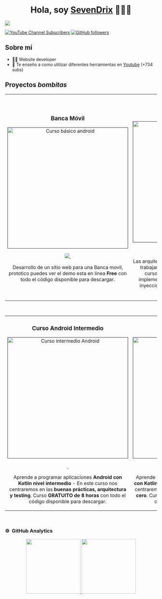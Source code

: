 <div align="center">
<h1 align="center">Hola, soy <a href="https://aristi.dev">SevenDrix</a> 👋👨‍🚀</h1>
</div>
<img src="https://i.imgur.com/NHJVGVU.png">

[![YouTube Channel Subscribers](https://img.shields.io/youtube/channel/subscribers/UCa2w41jfl9yJ8-zU4JqRKYQ)](https://youtube.com/@SevenDrix?sub_confirmation=1)
[![GitHub followers](https://img.shields.io/github/followers/Rodri07)](https://github.com/Rodri07)

## Sobre mi

- 🧑‍🏫 Website developer
- 🎥 Te enseño a como utilizar diferentes herramientas en [Youtube](https://youtube.com/@SevenDrix?sub_confirmation=1) (+734 subs)

## Proyectos *bombitas*
<table>
<tr>
<td width="50%">
<h3 align="center">Banca Móvil</h3>
<div align="center">
<a href="" target="_blank"><img src="https://i.imgur.com/KBoEmGw.png" width="400" alt="Curso básico android"></a>
<p>
<a href="https://github.com/Rodri07/Banca-Digital" target="_blank">
<img src="https://img.shields.io/badge/CÓDIGO-ff9?style=for-the-badge&logo=github&logoColor=black">
</a>
<a href="">
<img src="">
</a>
</p>
<p>Desarrollo de un sitio web para una Banca movil, prototico puedes ver el demo esta en linea <strong>Free</strong> con todo el código disponible para descargar.</p>
</div>
                                                                                      
</td>

<td width="50%">
               <br>
<h3 align="center">Arquitectura MVVM</h3>
<div align="center">                                       
<a href="" target="_blank"><img src="" width="400" alt="Curso arquitectura MVVM"></a>
<br>
<p>
<a href="" target="_blank">
<img src="">
</a>
<a href="" target="_blank">
<img src="">
</a>
</p>
</p>Las arquitecturas son <strong>IMPRESCINDIBLES</strong> para poder trabajar como desarrollador/a Android. En este curso, divido por ramas irás aprendiendo a implementar una arquitectura real y robusta con inyección de dependencias, clean architecture, testing y mucho más.</p>
</div>                                                             
</table>                                                                                 
</div>
<br>

<table>
<tr>
<td width="50%">
<h3 align="center">Curso Android Intermedio</h3>
<div align="center">
<a href="" target="_blank"><img src="" width="400" alt="Curso intermedio Android"></a>
<p>
<a href="" target="_blank">
<img src="">
</a>
<a href="" target="_blank">
<img src="">
</a>
</p>
<p>Aprende a programar aplicaciones <strong>Android con Kotlin nivel intermedio</strong> - En este curso nos centraremos en las <strong>buenas prácticas, arquitectura y testing</strong>. Curso <strong>GRATUITO de 8 horas</strong> con todo el código disponible para descargar.</p>
</div>
                                                                                      
</td>       

<td width="50%">
<h3 align="center">Curso Kotlin Multiplatform</h3>
<div align="center">
<a href="" target="_blank"><img src="" width="400" alt="Curso Kotlin Multiplatform"></a>
<p>
<a href="" target="_blank">
<img src="">
</a>
<a href="" target="_blank">
<img src="">
</a>
</p>
<p>Aprende a programar aplicaciones <strong>multiplataform con Kotlin y Jetpack Compose</strong> - En este curso nos centraremos en dominar Kotlin Multiplatform <strong>desde cero</strong>. Curso <strong>GRATUITO</strong> (en desarrollo) con todo el código disponible para descargar.</p>
</div>
                                                                                      
</td>  
</table>                                                                                 
</div>
<br>

### ⚙️ &nbsp;GitHub Analytics

<p align="center">
<a href="https://github.com/Rodri07">
  <img height="180em" src="https://github-readme-stats-eight-theta.vercel.app/api?username=Rodri07&show_icons=true&theme=algolia&include_all_commits=true&count_private=true"/>
    <img height="180em" src="https://github-readme-stats-eight-theta.vercel.app/api/top-langs/?username=Rodri07&layout=compact&langs_count=8&theme=algolia"/>
</a>
</p>



<!--
**Rodri07/Rodri07** is a ✨ _special_ ✨ repository because its `README.md` (this file) appears on your GitHub profile.

Here are some ideas to get you started:

- 🔭 I’m currently working on ...
- 🌱 I’m currently learning ...
- 👯 I’m looking to collaborate on ...
- 🤔 I’m looking for help with ...
- 💬 Ask me about ...
- 📫 How to reach me: ...
- 😄 Pronouns: ...
- ⚡ Fun fact: ...
-->
